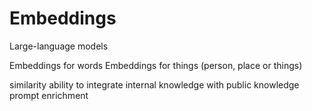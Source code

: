 # Embeddings

Large-language models 

Embeddings for words
Embeddings for things (person, place or things)

similarity
ability to integrate internal knowledge with public knowledge
prompt enrichment